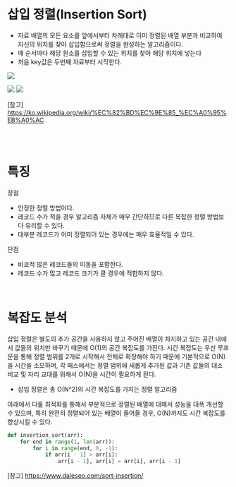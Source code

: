 # 삽입 정렬(Insertion Sort)

- 자료 배열의 모든 요소를 앞에서부터 차례대로 이미 정렬된 배열 부분과 비교하여 자신의 위치를 찾아 삽입함으로써 정렬을 완성하는 알고리즘이다.
- 매 순서마다 해당 원소를 삽입할 수 있는 위치를 찾아 해당 위치에 넣는다
- 처음 key값은 두번째 자료부터 시작한다.

![](https://velog.velcdn.com/images/silver0/post/a82f25d0-1523-4e74-a751-d0e019e08504/image.png)

<img src="https://upload.wikimedia.org/wikipedia/commons/2/25/Insertion_sort_animation.gif">
<img src="https://upload.wikimedia.org/wikipedia/commons/e/ea/Insertion_sort_001.PNG">

[참고] https://ko.wikipedia.org/wiki/%EC%82%BD%EC%9E%85_%EC%A0%95%EB%A0%AC

<br>
<br>

# 특징
장점
- 안정한 정렬 방법이다.
- 레코드 수가 적을 경우 알고리즘 자체가 매우 간단하므로 다른 복잡한 정렬 방법보다 유리할 수 있다.
- 대부분 레코드가 이미 정렬되어 있는 경우에는 매우 효율적일 수 있다.  

단점
- 비쿄적 많은 레코드들의 이동을 포함한다.
- 레코드 수가 많고 레코드 크기가 클 경우에 적합하지 않다.

<br>

# 복잡도 분석
삽입 정렬은 별도의 추가 공간을 사용하지 않고 주어진 배열이 차지하고 있는 공간 내에서 값들의 위치만 바꾸기 때문에 O(1)의 공간 복잡도를 가진다.
시간 복잡도는 우선 루프문을 통해 정렬 범위를 2개로 시작해서 전체로 확장해야 하기 때문에 기본적으로 O(N)을 시간을 소모하며, 각 패스에서는 정렬 범위에 새롭게 추가된 값과 기존 값들의 대소 비교 및 자리 교대를 위해서 O(N)을 시간이 필요하게 된다.  
- 삽입 정렬은 총 O(N^2)의 시간 복잡도를 가지는 정렬 알고리즘  

아래에서 다룰 최적화를 통해서 부분적으로 정렬된 배열에 대해서 성능을 대폭 개선할 수 있으며, 특히 완전히 정렬되어 있는 배열이 들어올 경우, O(N)까지도 시간 복잡도를 향상시킬 수 있다.


```python
def insertion_sort(arr):
    for end in range(1, len(arr)):
        for i in range(end, 0, -1):
            if arr[i - 1] > arr[i]:
                arr[i - 1], arr[i] = arr[i], arr[i - 1]
```
[참고] https://www.daleseo.com/sort-insertion/